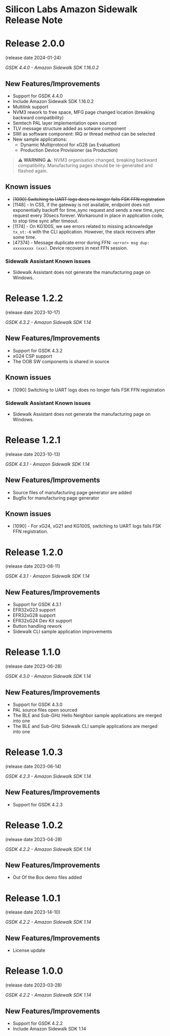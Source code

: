 Silicon Labs Amazon Sidewalk Release Note
=========================================

# Release 2.0.0
(release date 2024-01-24)

*GSDK 4.4.0 - Amazon Sidewalk SDK 1.16.0.2*

## New Features/Improvements
- Support for GSDK 4.4.0
- Include Amazon Sidewalk SDK 1.16.0.2
- Multilink support
- NVM3 rework to free space, MFG page changed location (breaking backward compatibility)
- Semtech PAL layer implementation open sourced
- TLV message structure added as sotware component
- SWI as software component: IRQ or thread method can be selected
- New sample applications:
  - Dynamic Multiprotocol for xG28 (as Evaluation)
  - Production Device Provisioner (as Production)

> **⚠ WARNING ⚠**: NVM3 organisation changed, breaking backward compatibility. Manufacturing pages should be re-generated and flashed again.

## Known issues
- ~~[1090] Switching to UART logs does no longer fails FSK FFN registration~~
- [1148] - In CSS, if the gateway is not available, endpoint does not exponentially backoff for time_sync request and sends a new time_sync request every 30secs forever. Workaround in place in application code, to stop time sync after timeout.
- [1174] - On KG100S, we see errors related to missing acknowledge `tx_st:-6` with the CLI application. However, the stack recovers after some time.
- [47374] - Message duplicate error during FFN: `<error> msg dup: xxxxxxxxx (xxx)`. Device recovers in next FFN session.

### Sidewalk Assistant Known issues
- Sidewalk Assistant does not generate the manufacturing page on Windows.

# Release 1.2.2
(release date 2023-10-17)

*GSDK 4.3.2 - Amazon Sidewalk SDK 1.14*

## New Features/Improvements
- Support for GSDK 4.3.2
- xG24 CSP support
- The OOB SW components is shared in source

## Known issues
- [1090] Switching to UART logs does no longer fails FSK FFN registration

### Sidewalk Assistant Known issues
- Sidewalk Assistant does not generate the manufacturing page on Windows.

# Release 1.2.1
(release date 2023-10-13)

*GSDK 4.3.1 - Amazon Sidewalk SDK 1.14*

## New Features/Improvements
- Source files of manufacturing page generator are added
- Bugfix for manufacturing page generator

## Known issues
- [1090] - For xG24, xG21 and KG100S, switching to UART logs fails FSK FFN registration.

# Release 1.2.0
(release date 2023-08-11)

*GSDK 4.3.1 - Amazon Sidewalk SDK 1.14*

## New Features/Improvements
- Support for GSDK 4.3.1
- EFR32xG23 support
- EFR32xG28 support
- EFR32xG24 Dev Kit support
- Button handling rework
- Sidewalk CLI sample application improvements

# Release 1.1.0
(release date 2023-06-28)

*GSDK 4.3.0 - Amazon Sidewalk SDK 1.14*

## New Features/Improvements
- Support for GSDK 4.3.0
- PAL source files open sourced
- The BLE and Sub-GHz Hello Neighbor sample applications are merged into one
- The BLE and Sub-GHz Sidewalk CLI sample applications are merged into one

# Release 1.0.3
(release date 2023-06-14)

*GSDK 4.2.3 - Amazon Sidewalk SDK 1.14*

## New Features/Improvements
- Support for GSDK 4.2.3

# Release 1.0.2
(release date 2023-04-28)

*GSDK 4.2.2 - Amazon Sidewalk SDK 1.14*

## New Features/Improvements
- Out Of the Box demo files added

# Release 1.0.1
(release date 2023-14-10)

*GSDK 4.2.2 - Amazon Sidewalk SDK 1.14*

## New Features/Improvements
- License update

# Release 1.0.0
(release date 2023-03-28)

*GSDK 4.2.2 - Amazon Sidewalk SDK 1.14*

## New Features/Improvements
- Support for GSDK 4.2.2
- Include Amazon Sidewalk SDK 1.14